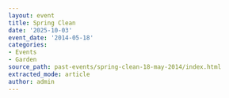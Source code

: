 ```yaml
---
layout: event
title: Spring Clean
date: '2025-10-03'
event_date: '2014-05-18'
categories:
- Events
- Garden
source_path: past-events/spring-clean-18-may-2014/index.html
extracted_mode: article
author: admin
---
```


